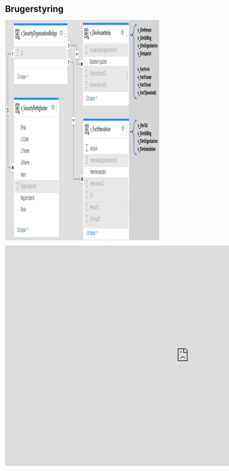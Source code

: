 # Brugerstyring

<!-- ERD, brugerstyring -->
<center>
 <img src="Images/ERD_Brugerstyring.png" height="720" width="1280" alt="ERD (PBI), brugerstyring" style="vertical-align:middle"/>
</center>
<br>



<!-- Embed iFrame. word-doc: Brugerstyring.docx" på OneDrive-->
<center>
<iframe src="https://regionh-my.sharepoint.com/personal/stefan_sajin-henningsen_regionh_dk/_layouts/15/Doc.aspx?sourcedoc={0e624a26-13b0-4f1c-8729-b16bf20cb610}&amp;action=embedview&amp;wdEmbedCode=0&amp;wdPrint=0&wdToolbar=FALSE" height="720" width="1200" frameborder="0" seamless="yes"></iframe>
</center>
<br>
